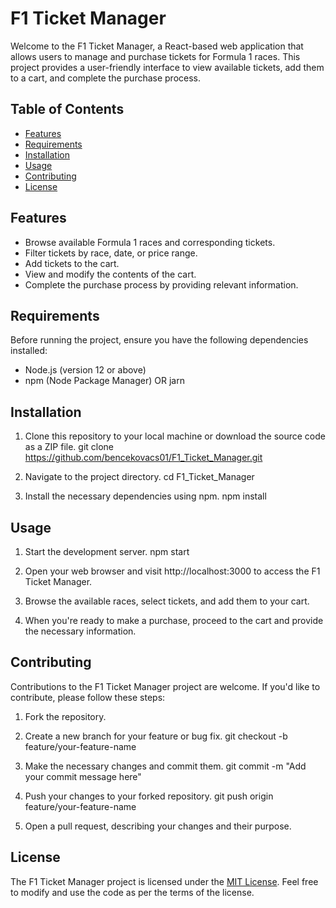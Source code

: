 # F1 Ticket Manager

Welcome to the F1 Ticket Manager, a React-based web application that allows users to manage and purchase tickets for Formula 1 races. This project provides a user-friendly interface to view available tickets, add them to a cart, and complete the purchase process.

## Table of Contents
- [Features](#features)
- [Requirements](#requirements)
- [Installation](#installation)
- [Usage](#usage)
- [Contributing](#contributing)
- [License](#license)

## Features

- Browse available Formula 1 races and corresponding tickets.
- Filter tickets by race, date, or price range.
- Add tickets to the cart.
- View and modify the contents of the cart.
- Complete the purchase process by providing relevant information.

## Requirements

Before running the project, ensure you have the following dependencies installed:

- Node.js (version 12 or above)
- npm (Node Package Manager) OR jarn

## Installation

1. Clone this repository to your local machine or download the source code as a ZIP file.
git clone https://github.com/bencekovacs01/F1_Ticket_Manager.git

2. Navigate to the project directory.
cd F1_Ticket_Manager

3. Install the necessary dependencies using npm.
npm install

## Usage

1. Start the development server.
npm start

2. Open your web browser and visit http://localhost:3000 to access the F1 Ticket Manager.

3. Browse the available races, select tickets, and add them to your cart.

4. When you're ready to make a purchase, proceed to the cart and provide the necessary information.

## Contributing

Contributions to the F1 Ticket Manager project are welcome. If you'd like to contribute, please follow these steps:

1. Fork the repository.

2. Create a new branch for your feature or bug fix.
git checkout -b feature/your-feature-name

3. Make the necessary changes and commit them.
git commit -m "Add your commit message here"

4. Push your changes to your forked repository.
git push origin feature/your-feature-name

5. Open a pull request, describing your changes and their purpose.

## License

The F1 Ticket Manager project is licensed under the [MIT License](LICENSE). Feel free to modify and use the code as per the terms of the license.

